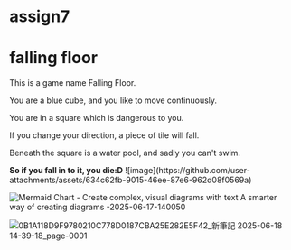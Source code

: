 # assign7
<h1>falling floor</h1>
<p>This is a game name Falling Floor.</p>
<p>You are a blue cube, and you like to move continuously.</p>
<p>You are in a square which is dangerous to you.</p>
<p>If you change your direction, a piece of tile will fall.</p>
<p>Beneath the square is a water pool, and sadly you can't swim.</p>
<b>So if you fall in to it, you die:D</b>
![image](https://github.com/user-attachments/assets/634c62fb-9015-46ee-87e6-962d08f0569a)

![Mermaid Chart - Create complex, visual diagrams with text  A smarter way of creating diagrams -2025-06-17-140050](https://github.com/user-attachments/assets/3f4a954b-3c0d-400d-8c65-7b817ddf4397)


![0B1A118D9F9780210C778D0187CBA25E282E5F42_新筆記 2025-06-18 14-39-18_page-0001](https://github.com/user-attachments/assets/2e4f08d7-a5ca-4822-8d92-f9b99d68cec3)
